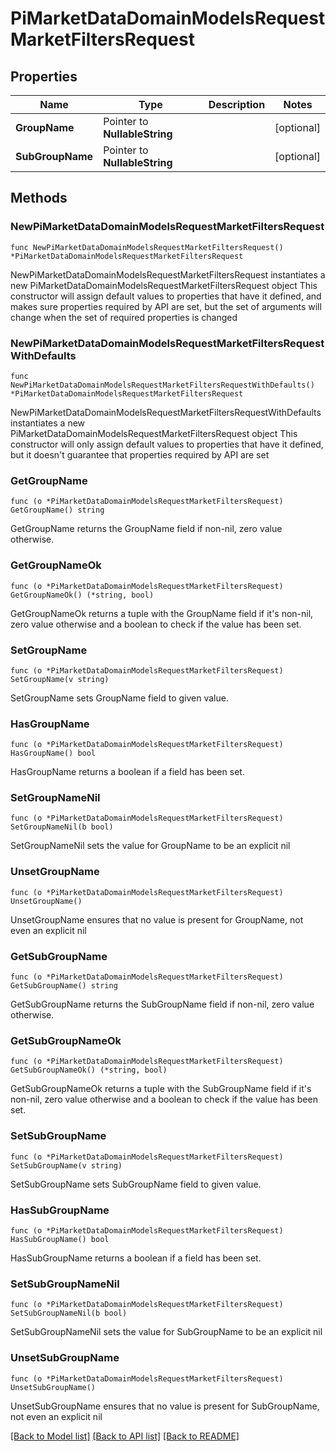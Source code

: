 # PiMarketDataDomainModelsRequestMarketFiltersRequest

## Properties

Name | Type | Description | Notes
------------ | ------------- | ------------- | -------------
**GroupName** | Pointer to **NullableString** |  | [optional] 
**SubGroupName** | Pointer to **NullableString** |  | [optional] 

## Methods

### NewPiMarketDataDomainModelsRequestMarketFiltersRequest

`func NewPiMarketDataDomainModelsRequestMarketFiltersRequest() *PiMarketDataDomainModelsRequestMarketFiltersRequest`

NewPiMarketDataDomainModelsRequestMarketFiltersRequest instantiates a new PiMarketDataDomainModelsRequestMarketFiltersRequest object
This constructor will assign default values to properties that have it defined,
and makes sure properties required by API are set, but the set of arguments
will change when the set of required properties is changed

### NewPiMarketDataDomainModelsRequestMarketFiltersRequestWithDefaults

`func NewPiMarketDataDomainModelsRequestMarketFiltersRequestWithDefaults() *PiMarketDataDomainModelsRequestMarketFiltersRequest`

NewPiMarketDataDomainModelsRequestMarketFiltersRequestWithDefaults instantiates a new PiMarketDataDomainModelsRequestMarketFiltersRequest object
This constructor will only assign default values to properties that have it defined,
but it doesn't guarantee that properties required by API are set

### GetGroupName

`func (o *PiMarketDataDomainModelsRequestMarketFiltersRequest) GetGroupName() string`

GetGroupName returns the GroupName field if non-nil, zero value otherwise.

### GetGroupNameOk

`func (o *PiMarketDataDomainModelsRequestMarketFiltersRequest) GetGroupNameOk() (*string, bool)`

GetGroupNameOk returns a tuple with the GroupName field if it's non-nil, zero value otherwise
and a boolean to check if the value has been set.

### SetGroupName

`func (o *PiMarketDataDomainModelsRequestMarketFiltersRequest) SetGroupName(v string)`

SetGroupName sets GroupName field to given value.

### HasGroupName

`func (o *PiMarketDataDomainModelsRequestMarketFiltersRequest) HasGroupName() bool`

HasGroupName returns a boolean if a field has been set.

### SetGroupNameNil

`func (o *PiMarketDataDomainModelsRequestMarketFiltersRequest) SetGroupNameNil(b bool)`

 SetGroupNameNil sets the value for GroupName to be an explicit nil

### UnsetGroupName
`func (o *PiMarketDataDomainModelsRequestMarketFiltersRequest) UnsetGroupName()`

UnsetGroupName ensures that no value is present for GroupName, not even an explicit nil
### GetSubGroupName

`func (o *PiMarketDataDomainModelsRequestMarketFiltersRequest) GetSubGroupName() string`

GetSubGroupName returns the SubGroupName field if non-nil, zero value otherwise.

### GetSubGroupNameOk

`func (o *PiMarketDataDomainModelsRequestMarketFiltersRequest) GetSubGroupNameOk() (*string, bool)`

GetSubGroupNameOk returns a tuple with the SubGroupName field if it's non-nil, zero value otherwise
and a boolean to check if the value has been set.

### SetSubGroupName

`func (o *PiMarketDataDomainModelsRequestMarketFiltersRequest) SetSubGroupName(v string)`

SetSubGroupName sets SubGroupName field to given value.

### HasSubGroupName

`func (o *PiMarketDataDomainModelsRequestMarketFiltersRequest) HasSubGroupName() bool`

HasSubGroupName returns a boolean if a field has been set.

### SetSubGroupNameNil

`func (o *PiMarketDataDomainModelsRequestMarketFiltersRequest) SetSubGroupNameNil(b bool)`

 SetSubGroupNameNil sets the value for SubGroupName to be an explicit nil

### UnsetSubGroupName
`func (o *PiMarketDataDomainModelsRequestMarketFiltersRequest) UnsetSubGroupName()`

UnsetSubGroupName ensures that no value is present for SubGroupName, not even an explicit nil

[[Back to Model list]](../README.md#documentation-for-models) [[Back to API list]](../README.md#documentation-for-api-endpoints) [[Back to README]](../README.md)



